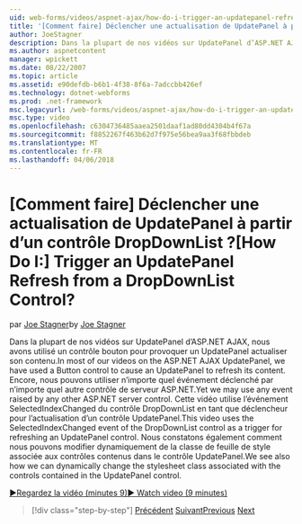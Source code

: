 ```yaml
---
uid: web-forms/videos/aspnet-ajax/how-do-i-trigger-an-updatepanel-refresh-from-a-dropdownlist-control
title: '[Comment faire] Déclencher une actualisation de UpdatePanel à partir d’un contrôle DropDownList ? | Microsoft Docs'
author: JoeStagner
description: Dans la plupart de nos vidéos sur UpdatePanel d’ASP.NET AJAX, nous avons utilisé un contrôle bouton pour provoquer un UpdatePanel actualiser son contenu. Encore, nous pouvons utiliser n’importe quel événement...
ms.author: aspnetcontent
manager: wpickett
ms.date: 08/22/2007
ms.topic: article
ms.assetid: e90defdb-b6b1-4f38-8f6a-7adccbb426ef
ms.technology: dotnet-webforms
ms.prod: .net-framework
msc.legacyurl: /web-forms/videos/aspnet-ajax/how-do-i-trigger-an-updatepanel-refresh-from-a-dropdownlist-control
msc.type: video
ms.openlocfilehash: c6304736485aaea2501daaf1ad80dd4304b4f67a
ms.sourcegitcommit: f8852267f463b62d7f975e56bea9aa3f68fbbdeb
ms.translationtype: MT
ms.contentlocale: fr-FR
ms.lasthandoff: 04/06/2018
---
```

<a name="how-do-i-trigger-an-updatepanel-refresh-from-a-dropdownlist-control"></a><span data-ttu-id="b5bdb-105">[Comment faire] Déclencher une actualisation de UpdatePanel à partir d’un contrôle DropDownList ?</span><span class="sxs-lookup"><span data-stu-id="b5bdb-105">[How Do I:] Trigger an UpdatePanel Refresh from a DropDownList Control?</span></span>
====================
<span data-ttu-id="b5bdb-106">par [Joe Stagner](https://github.com/JoeStagner)</span><span class="sxs-lookup"><span data-stu-id="b5bdb-106">by [Joe Stagner](https://github.com/JoeStagner)</span></span>

<span data-ttu-id="b5bdb-107">Dans la plupart de nos vidéos sur UpdatePanel d’ASP.NET AJAX, nous avons utilisé un contrôle bouton pour provoquer un UpdatePanel actualiser son contenu.</span><span class="sxs-lookup"><span data-stu-id="b5bdb-107">In most of our videos on the ASP.NET AJAX UpdatePanel, we have used a Button control to cause an UpdatePanel to refresh its content.</span></span> <span data-ttu-id="b5bdb-108">Encore, nous pouvons utiliser n’importe quel événement déclenché par n’importe quel autre contrôle de serveur ASP.NET.</span><span class="sxs-lookup"><span data-stu-id="b5bdb-108">Yet we may use any event raised by any other ASP.NET server control.</span></span> <span data-ttu-id="b5bdb-109">Cette vidéo utilise l’événement SelectedIndexChanged du contrôle DropDownList en tant que déclencheur pour l’actualisation d’un contrôle UpdatePanel.</span><span class="sxs-lookup"><span data-stu-id="b5bdb-109">This video uses the SelectedIndexChanged event of the DropDownList control as a trigger for refreshing an UpdatePanel control.</span></span> <span data-ttu-id="b5bdb-110">Nous constatons également comment nous pouvons modifier dynamiquement de la classe de feuille de style associée aux contrôles contenus dans le contrôle UpdatePanel.</span><span class="sxs-lookup"><span data-stu-id="b5bdb-110">We see also how we can dynamically change the stylesheet class associated with the controls contained in the UpdatePanel control.</span></span>

[<span data-ttu-id="b5bdb-111">&#9654;Regardez la vidéo (minutes 9)</span><span class="sxs-lookup"><span data-stu-id="b5bdb-111">&#9654; Watch video (9 minutes)</span></span>](https://channel9.msdn.com/Blogs/ASP-NET-Site-Videos/how-do-i-trigger-an-updatepanel-refresh-from-a-dropdownlist-control)

> [!div class="step-by-step"]
> <span data-ttu-id="b5bdb-112">[Précédent](how-do-i-implement-the-persistent-communications-pattern-using-web-services.md)
> [Suivant](how-do-i-create-an-aspnet-ajax-extender-from-scratch.md)</span><span class="sxs-lookup"><span data-stu-id="b5bdb-112">[Previous](how-do-i-implement-the-persistent-communications-pattern-using-web-services.md)
[Next](how-do-i-create-an-aspnet-ajax-extender-from-scratch.md)</span></span>
